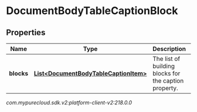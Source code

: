# DocumentBodyTableCaptionBlock


## Properties

| Name | Type | Description | Notes |
| ------------ | ------------- | ------------- | ------------- |
| **blocks** | [**List&lt;DocumentBodyTableCaptionItem&gt;**](DocumentBodyTableCaptionItem) | The list of building blocks for the caption property. |  |




_com.mypurecloud.sdk.v2:platform-client-v2:218.0.0_
